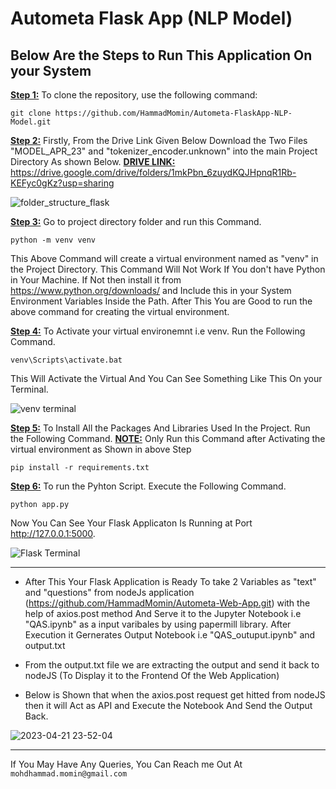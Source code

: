# Autometa Flask App (NLP Model)

Below Are the Steps to Run This Application On your System
--------------------------------------------------------------------

<ins>**Step 1:**</ins> To clone the repository, use the following command:
```
git clone https://github.com/HammadMomin/Autometa-FlaskApp-NLP-Model.git
```
<ins>**Step 2:**</ins> Firstly, From the Drive Link Given Below Download the Two Files "MODEL_APR_23" and "tokenizer_encoder.unknown" into the main Project Directory As shown Below. <ins>**DRIVE LINK:**</ins> https://drive.google.com/drive/folders/1mkPbn_6zuydKQJHpnqR1Rb-KEFyc0gKz?usp=sharing

![folder_structure_flask](https://user-images.githubusercontent.com/99894207/233835563-b7c0ab4a-f3c0-41f1-8a32-1f9ce2726e4d.png)


<ins>**Step 3:**</ins> Go to project directory folder and run this Command.
```
python -m venv venv
```
This Above Command will create a virtual environment named as "venv" in the Project Directory. This Command Will Not Work If You don't have Python in Your Machine. If Not then install it from https://www.python.org/downloads/ and Include this in your System Environment Variables Inside the Path. After This You are Good to run the above command for creating the virtual environment. 

<ins>**Step 4:**</ins> To Activate your virtual environemnt i.e venv. Run the Following Command. 
```
venv\Scripts\activate.bat
```
This Will Activate the Virtual And You Can See Something Like This On your Terminal.

![venv terminal](https://user-images.githubusercontent.com/99894207/233696776-a7000a45-14b3-4d53-b95d-cf4bd6ef1966.png)

<ins>**Step 5:**</ins> To Install All the Packages And Libraries Used In the Project. Run the Following Command. <ins>**NOTE:**</ins> Only Run this Command after Activating the virtual environment as Shown in above Step 
```
pip install -r requirements.txt
```
<ins>**Step 6:**</ins> To run the Pyhton Script. Execute the Following Command.
```
python app.py
```
Now You Can See Your Flask Applicaton Is Running at Port http://127.0.0.1:5000.

![Flask Terminal](https://user-images.githubusercontent.com/99894207/233700006-5de2facb-4b43-4fa8-8c97-70551201e55a.gif)

--------------------------------------------------------------------------------------------------------------------------------

* After This Your Flask Application is Ready To take 2 Variables as "text" and "questions" from nodeJs application (https://github.com/HammadMomin/Autometa-Web-App.git) with the help of axios.post method And Serve it to the Jupyter Notebook i.e "QAS.ipynb" as a input varibales by using papermill library. After Execution it Gernerates Output Notebook i.e "QAS_outuput.ipynb" and output.txt 

* From the output.txt file we are extracting the output and send it back to nodeJS (To Display it to the Frontend Of the Web Application) 

* Below is Shown that when the axios.post request get hitted from nodeJS then it will Act as API and Execute the Notebook And Send the Output Back. 

![2023-04-21 23-52-04](https://user-images.githubusercontent.com/99894207/233710529-aa34bece-1dcd-40d6-8be5-0fbaf36eb72a.gif)

------------------------------------------------------------------------------------------------------------------------------
If You May Have Any Queries, You Can Reach me Out At `mohdhammad.momin@gmail.com`


 

